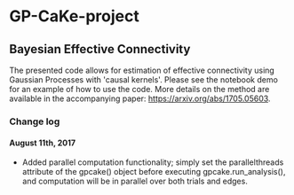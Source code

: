 # GP-CaKe-project
## Bayesian Effective Connectivity

The presented code allows for estimation of effective connectivity using Gaussian Processes with 'causal kernels'. Please see the notebook demo for an example of how to use the code. More details on the method are available in the accompanying paper: https://arxiv.org/abs/1705.05603.

### Change log

#### August 11th, 2017

- Added parallel computation functionality; simply set the parallelthreads attribute of the gpcake() object before executing gpcake.run_analysis(), and computation will be in parallel over both trials and edges.
